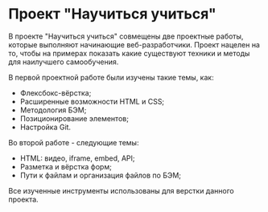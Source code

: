 # Проект "Научиться учиться"

В проекте "Научиться учиться" совмещены две проектные работы, которые выполняют начинающие веб-разработчики. Проект нацелен на то, чтобы на примерах показать какие существуют техники и методы для наилучшего самообучения.

В первой проектной работе были изучены такие темы, как:
* Флексбокс-вёрстка;
* Расширенные возможности HTML и CSS;
* Методология БЭМ;
* Позиционирование элементов;
* Настройка Git.

Во второй работе - следующие темы:
* HTML: видео, iframe, embed, API;
* Разметка и вёрстка форм;
* Пути к файлам и организация файлов по БЭМ;

Все изученные инструменты использованы для верстки данного проекта.